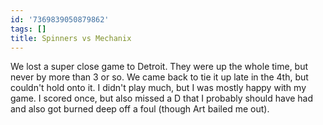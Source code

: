 ```yaml
---
id: '7369839050879862'
tags: []
title: Spinners vs Mechanix
---
```


We lost a super close game to Detroit. They were up the whole time, but never by more than 3 or so. We came back to tie it up late in the 4th, but couldn't hold onto it. I didn't play much, but I was mostly happy with my game. I scored once, but also missed a D that I probably should have had and also got burned deep off a foul (though Art bailed me out).
